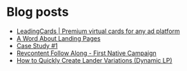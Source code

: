 # Blog posts
<!-- BLOG-POST-LIST:START -->
- [LeadingCards | Premium virtual cards for any ad platform](https://afflift.com/f/threads/leadingcards-premium-virtual-cards-for-any-ad-platform.10461/)
- [A Word About Landing Pages](https://afflift.com/f/threads/a-word-about-landing-pages.6908/)
- [Case Study #1](https://afflift.com/f/threads/case-study-1.6930/)
- [Revcontent Follow Along - First Native Campaign](https://afflift.com/f/threads/revcontent-follow-along-first-native-campaign.10092/)
- [How to Quickly Create Lander Variations &lpar;Dynamic LP&rpar;](https://afflift.com/f/threads/how-to-quickly-create-lander-variations-dynamic-lp.9770/)
<!-- BLOG-POST-LIST:END -->
